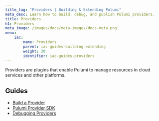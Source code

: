 ```yaml
---
title_tag: "Providers | Building & Extending Pulumi"
meta_desc: Learn how to build, debug, and publish Pulumi providers.
title: Providers
h1: Providers
meta_image: /images/docs/meta-images/docs-meta.png
menu:
    iac:
        name: Providers
        parent: iac-guides-building-extending
        weight: 20
        identifier: iac-guides-providers
---
```


Providers are plugins that enable Pulumi to manage resources in cloud services and other platforms.

## Guides

- [Build a Provider](/docs/iac/guides/building-extending/providers/build-a-provider/)
- [Pulumi Provider SDK](/docs/iac/guides/building-extending/providers/pulumi-provider-sdk/)
- [Debugging Providers](/docs/iac/guides/building-extending/providers/debugging-providers/)
